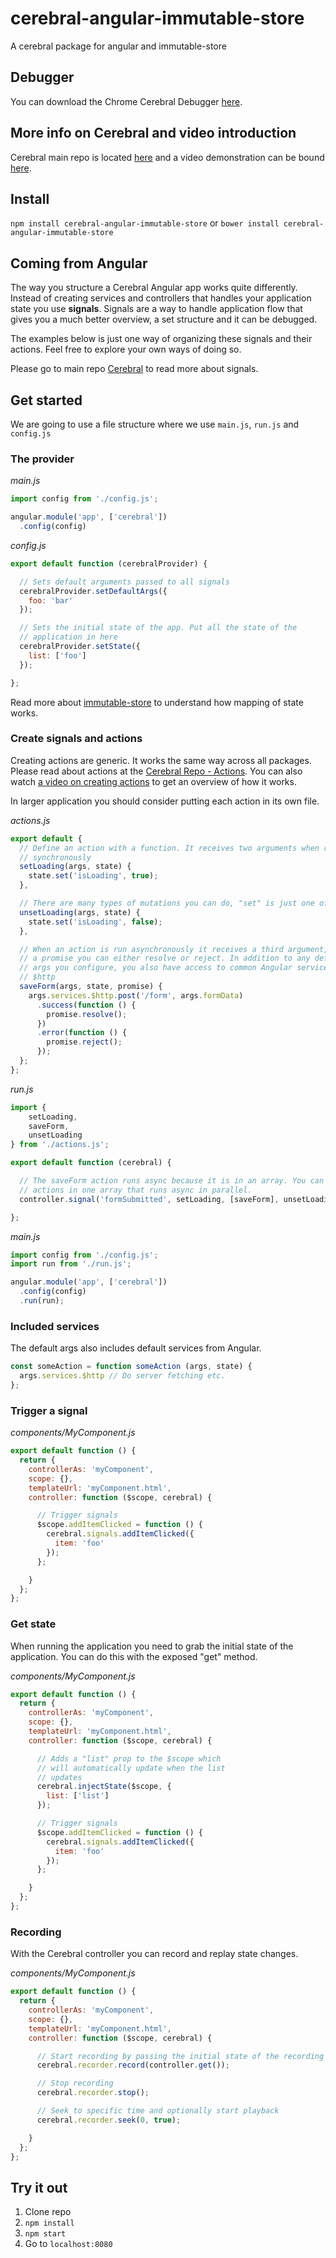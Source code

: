 # cerebral-angular-immutable-store
A cerebral package for angular and immutable-store

## Debugger
You can download the Chrome Cerebral Debugger [here](https://chrome.google.com/webstore/detail/cerebral-debugger/ddefoknoniaeoikpgneklcbjlipfedbb?hl=no).

## More info on Cerebral and video introduction
Cerebral main repo is located [here](https://github.com/christianalfoni/cerebral) and a video demonstration can be bound [here](https://www.youtube.com/watch?v=xCIv4-Q2dtA).

## Install
`npm install cerebral-angular-immutable-store`
or
`bower install cerebral-angular-immutable-store`

## Coming from Angular
The way you structure a Cerebral Angular app works quite differently. Instead of creating services and controllers that handles your application state you use **signals**. Signals are a way to handle application flow that gives you a much better overview, a set structure and it can be debugged.

The examples below is just one way of organizing these signals and their actions. Feel free to explore your own ways of doing so.

Please go to main repo [Cerebral](https://github.com/christianalfoni/cerebral) to read more about signals.

## Get started
We are going to use a file structure where we use `main.js`, `run.js` and `config.js`

### The provider
*main.js*
```js
import config from './config.js';

angular.module('app', ['cerebral'])
  .config(config)
```

*config.js*
```js
export default function (cerebralProvider) {

  // Sets default arguments passed to all signals
  cerebralProvider.setDefaultArgs({
    foo: 'bar'
  });

  // Sets the initial state of the app. Put all the state of the
  // application in here
  cerebralProvider.setState({
    list: ['foo']
  });

};
```
Read more about [immutable-store](https://github.com/christianalfoni/immutable-store#mapping-state) to understand how mapping of state works.

### Create signals and actions
Creating actions are generic. It works the same way across all packages. Please read about actions at the [Cerebral Repo - Actions](https://github.com/christianalfoni/cerebral#how-to-get-started). You can also watch [a video on creating actions](https://www.youtube.com/watch?v=ylJG4vUx_Tc) to get an overview of how it works.

In larger application you should consider putting each action in its own file.

*actions.js*
```js
export default {
  // Define an action with a function. It receives two arguments when run
  // synchronously
  setLoading(args, state) {
    state.set('isLoading', true);
  },

  // There are many types of mutations you can do, "set" is just one of them
  unsetLoading(args, state) {
    state.set('isLoading', false);
  },

  // When an action is run asynchronously it receives a third argument,
  // a promise you can either resolve or reject. In addition to any default
  // args you configure, you also have access to common Angular services, like
  // $http
  saveForm(args, state, promise) {
    args.services.$http.post('/form', args.formData)
      .success(function () {
        promise.resolve();
      })
      .error(function () {
        promise.reject();
      });
  };  
};
```

*run.js*
```js
import {
    setLoading,
    saveForm,
    unsetLoading
} from './actions.js';

export default function (cerebral) {

  // The saveForm action runs async because it is in an array. You can have multiple
  // actions in one array that runs async in parallel.
  controller.signal('formSubmitted', setLoading, [saveForm], unsetLoading);

};
```

*main.js*
```js
import config from './config.js';
import run from './run.js';

angular.module('app', ['cerebral'])
  .config(config)
  .run(run);
```

### Included services
The default args also includes default services from Angular.

```js
const someAction = function someAction (args, state) {
  args.services.$http // Do server fetching etc.
};
```

### Trigger a signal
*components/MyComponent.js*
```js
export default function () {
  return {
    controllerAs: 'myComponent',
    scope: {},
    templateUrl: 'myComponent.html',
    controller: function ($scope, cerebral) {

      // Trigger signals
      $scope.addItemClicked = function () {
        cerebral.signals.addItemClicked({
          item: 'foo'
        });
      };

    }
  };
};
```

### Get state
When running the application you need to grab the initial state of the application. You can do this with the exposed "get" method.

*components/MyComponent.js*
```js
export default function () {
  return {
    controllerAs: 'myComponent',
    scope: {},
    templateUrl: 'myComponent.html',
    controller: function ($scope, cerebral) {

      // Adds a "list" prop to the $scope which
      // will automatically update when the list
      // updates
      cerebral.injectState($scope, {
        list: ['list']
      });

      // Trigger signals
      $scope.addItemClicked = function () {
        cerebral.signals.addItemClicked({
          item: 'foo'
        });
      };

    }
  };
};
```

### Recording
With the Cerebral controller you can record and replay state changes.

*components/MyComponent.js*
```js
export default function () {
  return {
    controllerAs: 'myComponent',
    scope: {},
    templateUrl: 'myComponent.html',
    controller: function ($scope, cerebral) {

      // Start recording by passing the initial state of the recording
      cerebral.recorder.record(controller.get());

      // Stop recording
      cerebral.recorder.stop();

      // Seek to specific time and optionally start playback
      cerebral.recorder.seek(0, true);

    }
  };
};
```

## Try it out
1. Clone repo
2. `npm install`
3. `npm start`
4. Go to `localhost:8080`
